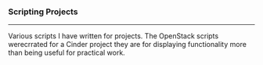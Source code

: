 ### Scripting Projects

---

Various scripts I have written for projects.  The OpenStack scripts werecrrated for a Cinder project
they are for displaying functionality more than being useful for practical work. 

